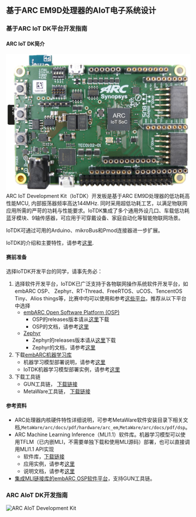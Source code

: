 ## 基于ARC EM9D处理器的AIoT电子系统设计

### 基于ARC IoT DK平台开发指南

#### ARC IoT DK简介
![ARC IoT Development Kit](https://github.com/foss-for-synopsys-dwc-arc-processors/foss-for-synopsys-dwc-arc-processors.github.io/raw/master/images/arc_iot_dev_kit2.png)
ARC IoT Development Kit（IoTDK）开发板是基于ARC EM9D处理器的低功耗高性能MCU, 内部振荡器频率高达144MHz. 同时采用超低功耗工艺，以满足物联网应用所需的严苛的功耗与性能要求。IoTDK集成了多个通用外设几口、车载低功耗蓝牙模块、9轴传感器，可应用于可穿戴设备、家庭自动化等智能物联网场景。

IoTDK可通过可用的Arduino、mikroBus和Pmod连接器进一步扩展。

IoTDK的介绍和主要特性，请参考[这里](https://github.com/foss-for-synopsys-dwc-arc-processors/ARC-Development-Systems-Forum/wiki/ARC-Development-Systems-Forum-Wiki-Home#arc-iot-development-kit-1).

#### 赛前准备
选择IoTDK开发平台的同学，请事先务必：
1. 选择软件开发平台，IoTDK已广泛支持于各物联网操作系统软件开发平台，如embARC OSP、 Zephyr、RT-Thread、FreeRTOS、uCOS、TencentOS Tiny、Alios things等，比赛中均可以使用和参考[这些平台](https://embarc.org/projects/iot-projects/ )。推荐从以下平台中选择
    - [embARC Open Software Platform (OSP)](https://embarc.org/project/embarc-open-software-platform-osp/)
        - OSP的releases版本请从[这里](https://github.com/foss-for-synopsys-dwc-arc-processors/embarc_osp/releases)下载
        - OSP的文档，请参考[这里](https://foss-for-synopsys-dwc-arc-processors.github.io/embarc_osp/doc/build/html/index.html)
    - [Zephyr](https://github.com/zephyrproject-rtos/zephyr)
        - Zephyr的releases版本请从[这里](https://github.com/zephyrproject-rtos/zephyr/releases)下载
        - Zephyr的文档，请参考[这里](https://docs.zephyrproject.org/latest/index.html)
2. 下载[embARC机器学习库](https://github.com/foss-for-synopsys-dwc-arc-processors/tensorflow/tree/arc_iotdk/tensorflow/lite/micro/kernels/arc_mli)
    - 机器学习模型部署说明，请参考[这里](https://github.com/foss-for-synopsys-dwc-arc-processors/tensorflow/tree/arc_iotdk/tensorflow/lite/micro/tools/make/targets/arc#arc-iot-development-kit-arc-iot-dk)
    - IoTDK机器学习模型部署实例，请参考[这里](https://github.com/foss-for-synopsys-dwc-arc-processors/tensorflow/tree/arc_iotdk/tensorflow/lite/micro/examples )
3. 下载工具链
    - GUN工具链， [下载链接](https://github.com/foss-for-synopsys-dwc-arc-processors/toolchain/releases )
    - MetaWare工具链， [下载链接](https://eval.synopsys.com/Home/MetaWareLite )

#### 参考资料
- ARC处理器内核硬件特性详细说明，可参考MetaWare软件安装目录下相关文档,`MetaWare/arc/docs/pdf/hardware/arc_em`,`MetaWare/arc/docs/pdf/dsp`。
- ARC Machine Learning Inference（MLI1.1）软件库。机器学习模型可以使用TFLM（已内嵌MLI，不需要单独下载和使用MLI源码）部署，也可以直接调用MLI1.1 API实现
    - 软件库，[下载链接](https://github.com/foss-for-synopsys-dwc-arc-processors/embarc_mli/releases)
    - 应用实例，请参考[这里](https://github.com/foss-for-synopsys-dwc-arc-processors/embarc_mli/tree/mli_dev/examples/tutorial_emnist_tensorflow)
    - 说明文档，请参考[这里](https://foss-for-synopsys-dwc-arc-processors.github.io/embarc_mli/doc/build/html/index.html )
- [集成MLI链接库的embARC OSP软件平台](https://github.com/foss-for-synopsys-dwc-arc-processors/embarc_osp/tree/embarc_mli )，支持GUN工具链。
### ARC AIoT DK开发指南
![ARC AIoT Development Kit](https://github.com/foss-for-synopsys-dwc-arc-processors/embarc_applications/tree/master/arc_design_contest/2022/Synopsys/img/AIoT.PNG)